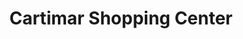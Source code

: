 ---
title: "Cartimar Shopping Center"
url: /manila/cartimar-shopping-center/
shop: Einkaufszentrum
---